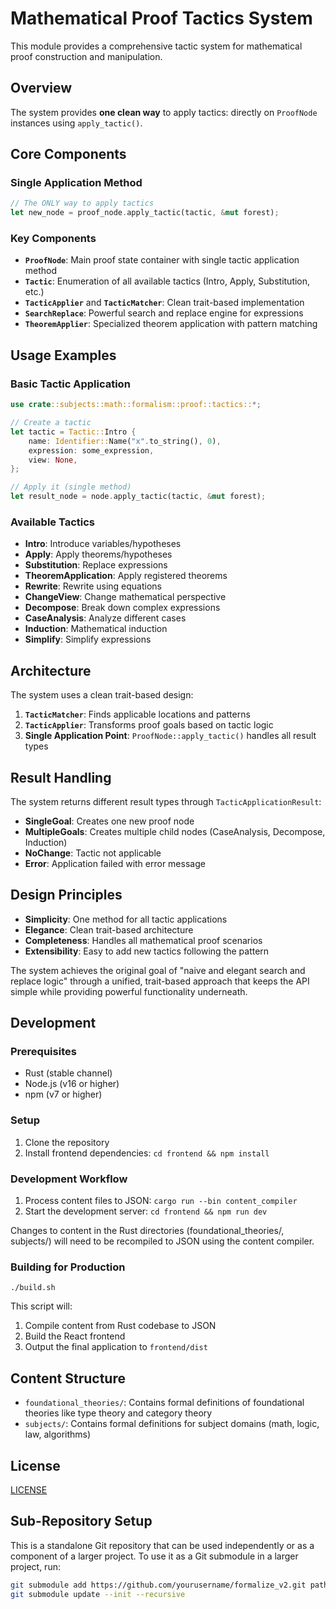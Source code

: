 # Mathematical Proof Tactics System

This module provides a comprehensive tactic system for mathematical proof construction and manipulation.

## Overview

The system provides **one clean way** to apply tactics: directly on `ProofNode` instances using `apply_tactic()`.

## Core Components

### Single Application Method

```rust
// The ONLY way to apply tactics
let new_node = proof_node.apply_tactic(tactic, &mut forest);
```

### Key Components

- **`ProofNode`**: Main proof state container with single tactic application method
- **`Tactic`**: Enumeration of all available tactics (Intro, Apply, Substitution, etc.)
- **`TacticApplier`** and **`TacticMatcher`**: Clean trait-based implementation
- **`SearchReplace`**: Powerful search and replace engine for expressions
- **`TheoremApplier`**: Specialized theorem application with pattern matching

## Usage Examples

### Basic Tactic Application

```rust
use crate::subjects::math::formalism::proof::tactics::*;

// Create a tactic
let tactic = Tactic::Intro {
    name: Identifier::Name("x".to_string(), 0),
    expression: some_expression,
    view: None,
};

// Apply it (single method)
let result_node = node.apply_tactic(tactic, &mut forest);
```

### Available Tactics

- **Intro**: Introduce variables/hypotheses
- **Apply**: Apply theorems/hypotheses  
- **Substitution**: Replace expressions
- **TheoremApplication**: Apply registered theorems
- **Rewrite**: Rewrite using equations
- **ChangeView**: Change mathematical perspective
- **Decompose**: Break down complex expressions
- **CaseAnalysis**: Analyze different cases
- **Induction**: Mathematical induction
- **Simplify**: Simplify expressions

## Architecture

The system uses a clean trait-based design:

1. **`TacticMatcher`**: Finds applicable locations and patterns
2. **`TacticApplier`**: Transforms proof goals based on tactic logic  
3. **Single Application Point**: `ProofNode::apply_tactic()` handles all result types

## Result Handling

The system returns different result types through `TacticApplicationResult`:

- **SingleGoal**: Creates one new proof node
- **MultipleGoals**: Creates multiple child nodes (CaseAnalysis, Decompose, Induction)
- **NoChange**: Tactic not applicable
- **Error**: Application failed with error message

## Design Principles

- **Simplicity**: One method for all tactic applications
- **Elegance**: Clean trait-based architecture
- **Completeness**: Handles all mathematical proof scenarios
- **Extensibility**: Easy to add new tactics following the pattern

The system achieves the original goal of "naive and elegant search and replace logic" through a unified, trait-based approach that keeps the API simple while providing powerful functionality underneath.

## Development

### Prerequisites

- Rust (stable channel)
- Node.js (v16 or higher)
- npm (v7 or higher)

### Setup

1. Clone the repository
2. Install frontend dependencies: `cd frontend && npm install`

### Development Workflow

1. Process content files to JSON: `cargo run --bin content_compiler`
2. Start the development server: `cd frontend && npm run dev`

Changes to content in the Rust directories (foundational_theories/, subjects/) will need to be recompiled to JSON using the content compiler.

### Building for Production

```
./build.sh
```

This script will:

1. Compile content from Rust codebase to JSON
2. Build the React frontend
3. Output the final application to `frontend/dist`

## Content Structure

- `foundational_theories/`: Contains formal definitions of foundational theories like type theory and category theory
- `subjects/`: Contains formal definitions for subject domains (math, logic, law, algorithms)

## License

[LICENSE](LICENSE)

## Sub-Repository Setup

This is a standalone Git repository that can be used independently or as a component of a larger project.
To use it as a Git submodule in a larger project, run:

```bash
git submodule add https://github.com/yourusername/formalize_v2.git path/to/formalize_v2
git submodule update --init --recursive
```
